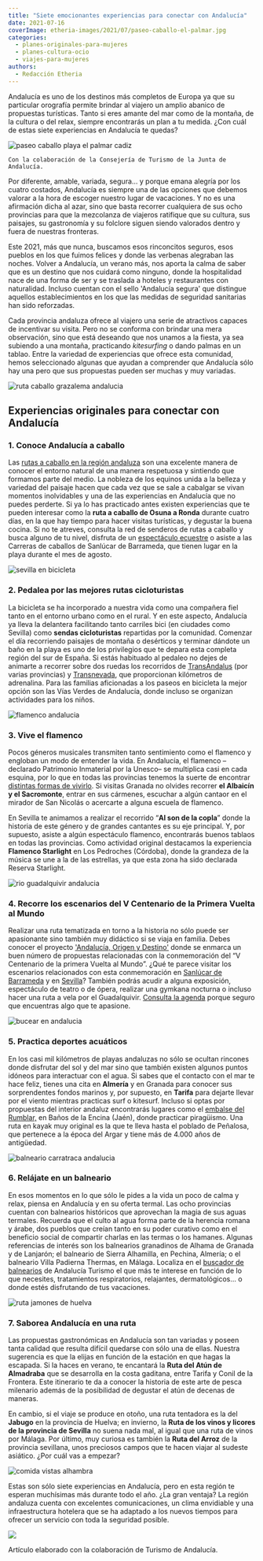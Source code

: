 ```yaml
---
title: "Siete emocionantes experiencias para conectar con Andalucía"
date: 2021-07-16
coverImage: etheria-images/2021/07/paseo-caballo-el-palmar.jpg
categories: 
  - planes-originales-para-mujeres
  - planes-cultura-ocio
  - viajes-para-mujeres
authors: 
  - Redacción Etheria
---
```


Andalucía es uno de los destinos más completos de Europa ya que su particular orografía permite brindar al viajero un amplio abanico de propuestas turísticas. Tanto si eres amante del mar como de la montaña, de la cultura o del relax, siempre encontrarás un plan a tu medida. ¿Con cuál de estas siete experiencias en Andalucía te quedas?

![paseo caballo playa el palmar cadiz](etheria-images/2021/07/paseo-caballo-el-palmar.jpg "Pasear por la playa a caballo es una de las emocionantes experiencias en Andalucía. © Turismo Andalucía")

```
Con la colaboración de la Consejería de Turismo de la Junta de Andalucía.
```

Por diferente, amable, variada, segura… y porque emana alegría por los cuatro costados, 
Andalucía es siempre una de las opciones que debemos valorar a la hora de escoger 
nuestro lugar de vacaciones. Y no es una afirmación dicha al azar, sino que basta 
recorrer cualquiera de sus ocho provincias para que la mezcolanza de viajeros ratifique 
que su cultura, sus paisajes, su gastronomía y su folclore siguen siendo valorados 
dentro y fuera de nuestras fronteras. 

Este 2021, más que nunca, buscamos esos rinconcitos seguros, esos pueblos en los que 
fuimos felices y donde las verbenas alegraban las noches. Volver a Andalucía, un verano 
más, nos aporta la calma de saber que es un destino que nos cuidará como ninguno, donde 
la hospitalidad nace de una forma de ser y se traslada a hoteles y restaurantes con 
naturalidad. Incluso cuentan con el sello 'Andalucía segura' que distingue aquellos 
establecimientos en los que las medidas de seguridad sanitarias han sido reforzadas. 

Cada provincia andaluza ofrece al viajero una serie de atractivos capaces de incentivar 
su visita. Pero no se conforma con brindar una mera observación, sino que está deseando 
que nos unamos a la fiesta, ya sea subiendo a una montaña, practicando _kitesurfing_ o 
dando palmas en un tablao. Entre la variedad de experiencias que ofrece esta comunidad, 
hemos seleccionado algunas que ayudan a comprender que Andalucía sólo hay una pero que 
sus propuestas pueden ser muchas y muy variadas. 

![ruta caballo grazalema andalucia](etheria-images/2021/07/ruta-caballo-grazalema.jpg "Ruta a caballo por el P.N. de la Sierra de Grazalema. © Turismo Andalucía")

## Experiencias originales para conectar con Andalucía

### 1\. Conoce Andalucía a caballo

Las [rutas a caballo en la región 
andaluza](https://www.andalucia.org/es/turismo-y-deporte/andalucia-caballo) son una 
excelente manera de conocer el entorno natural de una manera respetuosa y sintiendo que 
formamos parte del medio. La nobleza de los equinos unida a la belleza y variedad del 
paisaje hacen que cada vez que se sale a cabalgar se vivan momentos inolvidables y una 
de las experiencias en Andalucía que no puedes perderte. Si ya lo has practicado antes 
existen experiencias que te pueden interesar como la **ruta a caballo de Osuna a Ronda** 
durante cuatro días, en la que hay tiempo para hacer visitas turísticas, y degustar la 
buena cocina. Si no te atreves, consulta la red de senderos de rutas a caballo y busca 
alguno de tu nivel, disfruta de un [espectáculo ecuestre](https://www.realescuela.org/) 
o asiste a las Carreras de caballos de Sanlúcar de Barrameda, que tienen lugar en la 
playa durante el mes de agosto. 

![sevilla en bicicleta](etheria-images/2021/07/ruta-bicicleta-andalucia.jpg "Un paseo en bicicleta por Sevilla. © Turismo Andalucía")

### 2\. Pedalea por las mejores rutas cicloturistas  

La bicicleta se ha incorporado a nuestra vida como una compañera fiel tanto en el 
entorno urbano como en el rural. Y en este aspecto, Andalucía ya lleva la delantera 
facilitando tanto carriles bici (en ciudades como Sevilla) como **sendas cicloturistas** 
repartidas por la comunidad. Comenzar el día recorriendo paisajes de montaña o 
desérticos y terminar dándote un baño en la playa es uno de los privilegios que te 
depara esta completa región del sur de España. Si estás habituado al pedaleo no dejes de 
animarte a recorrer sobre dos ruedas los recorridos de [TransAndalus](https://www.andalucia.org/es/rutas-en-bicicleta) 
(por varias provincias) y [Transnevada](https://www.andalucia.org/internal_redirect/14899/), 
que proporcionan kilómetros de adrenalina. Para las familias aficionadas a los paseos en 
bicicleta la mejor opción son las Vías Verdes de Andalucía, donde incluso se organizan 
actividades para los niños. 

![flamenco andalucia](etheria-images/2021/07/flamenco-Palacio-Olvidados.jpg "Disfrutar de un espectáculo de flamenco es una experiencia obligada. © Turismo Andalucía")

### 3\. Vive el flamenco  

Pocos géneros musicales transmiten tanto sentimiento como el flamenco y engloban un modo 
de entender la vida. En Andalucía, el flamenco –declarado Patrimonio Inmaterial por la 
Unesco– se multiplica casi en cada esquina, por lo que en todas las provincias tenemos 
la suerte de encontrar [distintas formas de 
vivirlo](https://www.andalucia.org/es/flamenco). Si visitas Granada no olvides recorrer 
**el Albaicín y el Sacromonte**, entrar en sus cármenes, escuchar a algún cantaor en el 
mirador de San Nicolás o acercarte a alguna escuela de flamenco. 

En Sevilla te animamos a realizar el recorrido “**Al son de la copla**” donde la 
historia de este género y de grandes cantantes es su eje principal. Y, por supuesto, 
asiste a algún espectáculo flamenco, encontrarás buenos tablaos en todas las provincias. 
Como actividad original destacamos la experiencia **Flamenco Starlight** en Los 
Pedroches (Córdoba), donde la grandeza de la música se une a la de las estrellas, ya que 
esta zona ha sido declarada Reserva Starlight. 

![rio guadalquivir andalucia](etheria-images/2021/07/ruta-guadalquivir-andalucia.jpg "Río Guadalquivir a la altura de la Torre del Oro, en Sevilla. © Turismo Andalucía")

### 4\. Recorre los escenarios del V Centenario de la Primera Vuelta al Mundo

Realizar una ruta tematizada en torno a la historia no sólo puede ser apasionante sino 
también muy didáctico si se viaja en familia. Debes conocer el proyecto ['Andalucía, 
Origen y Destino'](https://origenydestino.andalucia.org/) donde se enmarca un buen 
número de propuestas relacionadas con la conmemoración del “V Centenario de la primera 
Vuelta al Mundo”. ¿Qué te parece visitar los escenarios relacionados con esta 
conmemoración en [Sanlúcar de 
Barrameda](https://origenydestino.andalucia.org/escenario/sanlucar-de-barrameda/) y en [Sevilla](https://origenydestino.andalucia.org/escenario/sevilla/)? 
También podrás acudir a alguna exposición, espectáculo de teatro o de ópera, realizar 
una gymkana nocturna o incluso hacer una ruta a vela por el Guadalquivir. [Consulta la 
agenda](https://origenydestino.andalucia.org/#Conoce-los-tescenariosde-un-viaje-historico) 
porque seguro que encuentras algo que te apasione. 

![bucear en andalucia](etheria-images/2021/07/buceo-andalucia.jpg "Los fondos marinos andaluces albergan una gran biodiversidad. © Turismo Andalucía")

### 5\. Practica deportes acuáticos

En los casi mil kilómetros de playas andaluzas no sólo se ocultan rincones donde 
disfrutar del sol y del mar sino que también existen algunos puntos idóneos para 
interactuar con el agua. Si sabes que el contacto con el mar te hace feliz, tienes una 
cita en **Almería** y en Granada para conocer sus sorprendentes fondos marinos y, por 
supuesto, en **Tarifa** para dejarte llevar por el viento mientras practicas surf o 
kitesurf. Incluso si optas por propuestas del interior andaluz encontrarás lugares como 
el [embalse del 
Rumblar,](https://www.andalucia.org/es/banos-de-la-encina-ofertas-kayaks-en-el-rumblar-jaen) 
en Baños de la Encina (Jaén), donde practicar piragüismo. Una ruta en kayak muy original 
es la que te lleva hasta el poblado de Peñalosa, que pertenece a la época del Argar y 
tiene más de 4.000 años de antigüedad. 

![balneario carratraca andalucia](etheria-images/2021/07/Carratraca-Balneario-andalucia-671x1024.jpg "Balneario de Carratraca. © Turismo Andalucía")

### 6\. Relájate en un balneario

En esos momentos en lo que sólo le pides a la vida un poco de calma y relax, piensa en 
Andalucía y en su oferta termal. Las ocho provincias cuentan con balnearios históricos 
que aprovechan la magia de sus aguas termales. Recuerda que el culto al agua forma parte 
de la herencia romana y árabe, dos pueblos que creían tanto en su poder curativo como en 
el beneficio social de compartir charlas en las termas o los hamanes. Algunas 
referencias de interés son los balnearios granadinos de Alhama de Granada y de Lanjarón; 
el balneario de Sierra Alhamilla, en Pechina, Almería; o el balneario Villa Padierna 
Thermas, en Málaga. Localiza en el [buscador de 
balnearios](https://www.andalucia.org/es/busqueda?query=balnearios) de Andalucía Turismo 
el que más te interese en función de lo que necesites, tratamientos respiratorios, 
relajantes, dermatológicos… o donde estés disfrutando de tus vacaciones. 

![ruta jamones de huelva](etheria-images/2021/07/ruta-jamones-huelva.jpg "Las rutas gastronómicas permiten conocer mejor los sabores andaluces. © T. Andalucía")

### 7\. Saborea Andalucía en una ruta

Las propuestas gastronómicas en Andalucía son tan variadas y poseen tanta calidad que 
resulta difícil quedarse con sólo una de ellas. Nuestra sugerencia es que la elijas en 
función de la estación en que hagas la escapada. Si la haces en verano, te encantará la 
**Ruta del Atún de Almadraba** que se desarrolla en la costa gaditana, entre Tarifa y 
Conil de la Frontera. Este itinerario te da a conocer la historia de este arte de pesca 
milenario además de la posibilidad de degustar el atún de decenas de maneras. 

En cambio, si el viaje se produce en otoño, una ruta tentadora es la del **Jabugo** en 
la provincia de Huelva; en invierno, la **Ruta de los vinos y licores de la provincia de 
Sevilla** no suena nada mal, al igual que una ruta de vinos por Málaga. Por último, muy 
curiosa es también la **Ruta del Arroz** de la provincia sevillana, unos preciosos 
campos que te hacen viajar al sudeste asiático. ¿Por cuál vas a empezar? 

![comida vistas alhambra](etheria-images/2021/07/gastronomia-andalucia.jpg "Prueba el placer de comer con vistas a la Alhambra. © Turismo Andalucía")

Estas son sólo siete experiencias en Andalucía, pero en esta región te esperan 
muchísimas más durante todo el año. ¿La gran ventaja? La región andaluza cuenta con 
excelentes comunicaciones, un clima envidiable y una infraestructura hotelera que se ha 
adaptado a los nuevos tiempos para ofrecer un servicio con toda la seguridad posible. 

![](etheria-images/2021/07/Andalucia-turismo.png)

Artículo elaborado con la colaboración de Turismo de Andalucía.
